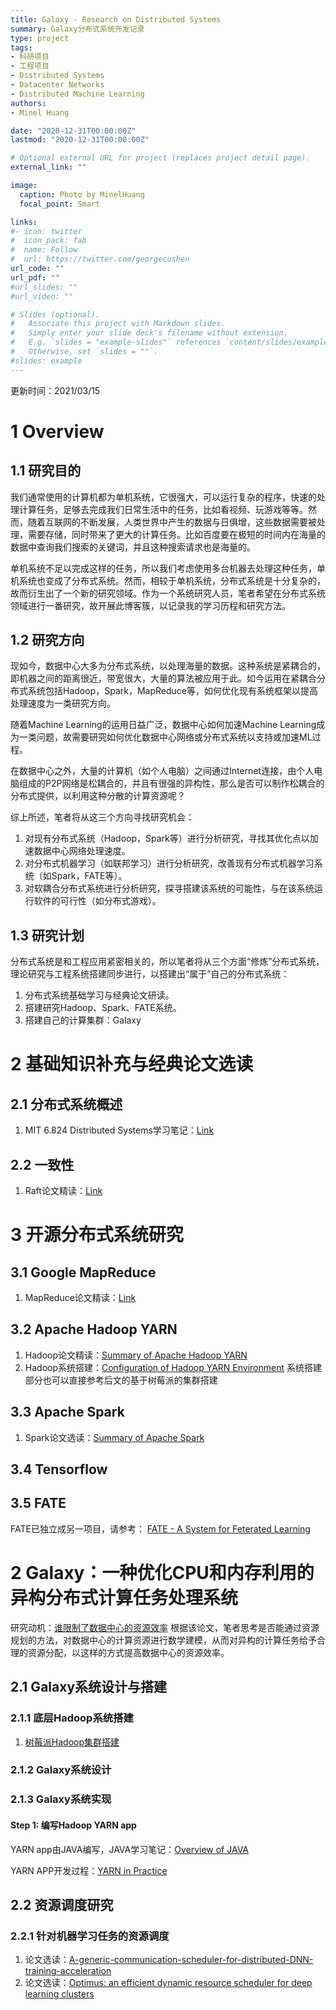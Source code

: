```yaml
---
title: Galaxy - Research on Distributed Systems
summary: Galaxy分布式系统开发记录
type: project
tags: 
- 科研项目
- 工程项目
- Distributed Systems
- Datacenter Networks
- Distributed Machine Learning
authors:
- Minel Huang

date: "2020-12-31T00:00:00Z"
lastmod: "2020-12-31T00:00:00Z"

# Optional external URL for project (replaces project detail page).
external_link: ""

image:
  caption: Photo by MinelHuang
  focal_point: Smart

links:
#- icon: twitter
#  icon_pack: fab
#  name: Follow
#  url: https://twitter.com/georgecushen
url_code: ""
url_pdf: ""
#url_slides: ""
#url_video: ""

# Slides (optional).
#   Associate this project with Markdown slides.
#   Simply enter your slide deck's filename without extension.
#   E.g. `slides = "example-slides"` references `content/slides/example-slides.md`.
#   Otherwise, set `slides = ""`.
#slides: example
---
```


更新时间：2021/03/15

# 1 Overview
## 1.1 研究目的

我们通常使用的计算机都为单机系统，它很强大，可以运行复杂的程序，快速的处理计算任务，足够去完成我们日常生活中的任务，比如看视频、玩游戏等等。然而，随着互联网的不断发展，人类世界中产生的数据与日俱增，这些数据需要被处理，需要存储，同时带来了更大的计算任务。比如百度要在极短的时间内在海量的数据中查询我们搜索的关键词，并且这种搜索请求也是海量的。

单机系统不足以完成这样的任务，所以我们考虑使用多台机器去处理这种任务，单机系统也变成了分布式系统。然而，相较于单机系统，分布式系统是十分复杂的，故而衍生出了一个新的研究领域。作为一个系统研究人员，笔者希望在分布式系统领域进行一番研究，故开展此博客簇，以记录我的学习历程和研究方法。

## 1.2 研究方向

现如今，数据中心大多为分布式系统，以处理海量的数据。这种系统是紧耦合的，即机器之间的距离很近，带宽很大，大量的算法被应用于此。如今运用在紧耦合分布式系统包括Hadoop，Spark，MapReduce等，如何优化现有系统框架以提高处理速度为一类研究方向。

随着Machine Learning的运用日益广泛，数据中心如何加速Machine Learning成为一类问题，故需要研究如何优化数据中心网络或分布式系统以支持或加速ML过程。

在数据中心之外，大量的计算机（如个人电脑）之间通过Internet连接，由个人电脑组成的P2P网络是松耦合的，并且有很强的异构性，那么是否可以制作松耦合的分布式提供，以利用这种分散的计算资源呢？

综上所述，笔者将从这三个方向寻找研究机会：

1. 对现有分布式系统（Hadoop，Spark等）进行分析研究，寻找其优化点以加速数据中心网络处理速度。
2. 对分布式机器学习（如联邦学习）进行分析研究，改善现有分布式机器学习系统（如Spark，FATE等）。
3. 对软耦合分布式系统进行分析研究，探寻搭建该系统的可能性，与在该系统运行软件的可行性（如分布式游戏）。

## 1.3 研究计划

分布式系统是和工程应用紧密相关的，所以笔者将从三个方面“修炼”分布式系统，理论研究与工程系统搭建同步进行，以搭建出“属于”自己的分布式系统：

1. 分布式系统基础学习与经典论文研读。
2. 搭建研究Hadoop、Spark、FATE系统。
3. 搭建自己的计算集群：Galaxy

# 2 基础知识补充与经典论文选读

## 2.1 分布式系统概述
1. MIT 6.824 Distributed Systems学习笔记：[Link](https://neth-lab.netlify.app/publication/mit-distributed-systems/)

## 2.2 一致性
1. Raft论文精读：[Link](https://neth-lab.netlify.app/publication/20-11-15-summary-of-raft/)

# 3 开源分布式系统研究

## 3.1 Google MapReduce
1. MapReduce论文精读：[Link](https://neth-lab.netlify.app/publication/21-1-4-summary-of-mapreduce/)

## 3.2 Apache Hadoop YARN
1. Hadoop论文精读：[Summary of Apache Hadoop YARN](https://neth-lab.netlify.app/publication/summary-of-apache-hadoop-yarn/)
2. Hadoop系统搭建：[Configuration of Hadoop YARN Environment](https://neth-lab.netlify.app/publication/21-2-23-build-hadoop-yarn-environment/)
系统搭建部分也可以直接参考后文的基于树莓派的集群搭建

## 3.3 Apache Spark
1. Spark论文选读：[Summary of Apache Spark](https://neth-lab.netlify.app/publication/21-3-19-summary-of-apache-spark/)
## 3.4 Tensorflow

## 3.5 FATE
FATE已独立成另一项目，请参考：
[FATE - A System for Feterated Learning](https://neth-lab.netlify.app/allprojects/fate-a-system-or-feterated-learning/)


# 2 Galaxy：一种优化CPU和内存利用的异构分布式计算任务处理系统
研究动机：[谁限制了数据中心的资源效率](https://neth-lab.netlify.app/publication/21-1-6-who-limits-the-resource-efficiency-of-my-datacenter-an-analysis-of-alibaba-datacenter-traces/)
根据该论文，笔者思考是否能通过资源规划的方法，对数据中心的计算资源进行数学建模，从而对异构的计算任务给予合理的资源分配，以这样的方式提高数据中心的资源效率。

## 2.1 Galaxy系统设计与搭建

### 2.1.1 底层Hadoop系统搭建

1. [树莓派Hadoop集群搭建](https://neth-lab.netlify.app/publication/21-3-15-build-hadoop-environment-on-cluster-of-raspberrypi/)

### 2.1.2 Galaxy系统设计

### 2.1.3 Galaxy系统实现
#### Step 1: 编写Hadoop YARN app
YARN app由JAVA编写，JAVA学习笔记：[Overview of JAVA](https://neth-lab.netlify.app/publication/21-3-21-overview-of-java/)

YARN APP开发过程：[YARN in Practice](https://neth-lab.netlify.app/publication/21-3-21-yarn-in-practice/)


## 2.2 资源调度研究

### 2.2.1 针对机器学习任务的资源调度
1. 论文选读：[A-generic-communication-scheduler-for-distributed-DNN-training-acceleration](https://neth-lab.netlify.app/publication/20-12-21-a-generic-communication-scheduler-for-distributed-dnn-training-acceleration/)
2. 论文选读：[Optimus: an efficient dynamic resource scheduler for deep learning clusters](https://neth-lab.netlify.app/publication/20-12-20-summary-of-optimus/)